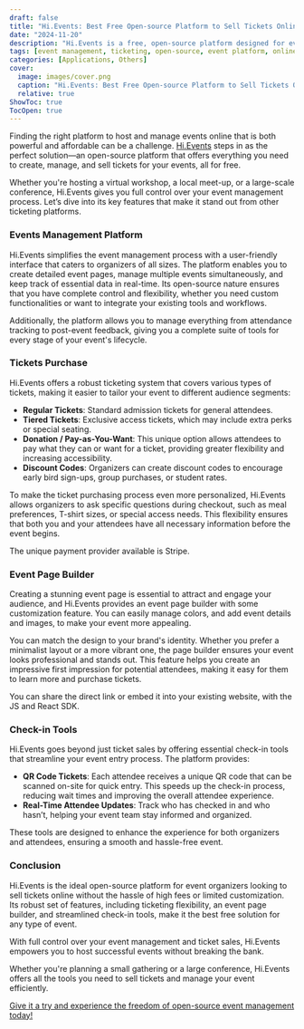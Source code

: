 ```yaml
---
draft: false
title: "Hi.Events: Best Free Open-source Platform to Sell Tickets Online"
date: "2024-11-20"
description: "Hi.Events is a free, open-source platform designed for event organizers to manage and sell tickets online. It offers a user-friendly interface for event creation, customizable ticketing options, and powerful check-in tools. With flexibility in ticket types, branding, and real-time attendee tracking, Hi.Events is the ideal solution for both small and large-scale events."
tags: [event management, ticketing, open-source, event platform, online events, event tickets, customizable tickets, QR code check-in, Stripe, event page builder, flexible pricing, donation tickets, event organizers, event tools]
categories: [Applications, Others]
cover:
  image: images/cover.png
  caption: "Hi.Events: Best Free Open-source Platform to Sell Tickets Online"
  relative: true
ShowToc: true
TocOpen: true
---
```



Finding the right platform to host and manage events online that is both powerful and affordable can be a challenge. [Hi.Events](https://octabyte.io/applications/others/hi-events) steps in as the perfect solution—an open\-source platform that offers everything you need to create, manage, and sell tickets for your events, all for free. 

Whether you're hosting a virtual workshop, a local meet\-up, or a large\-scale conference, Hi.Events gives you full control over your event management process. Let’s dive into its key features that make it stand out from other ticketing platforms.


### Events Management Platform

Hi.Events simplifies the event management process with a user\-friendly interface that caters to organizers of all sizes. The platform enables you to create detailed event pages, manage multiple events simultaneously, and keep track of essential data in real\-time. Its open\-source nature ensures that you have complete control and flexibility, whether you need custom functionalities or want to integrate your existing tools and workflows.

Additionally, the platform allows you to manage everything from attendance tracking to post\-event feedback, giving you a complete suite of tools for every stage of your event's lifecycle.

### Tickets Purchase

Hi.Events offers a robust ticketing system that covers various types of tickets, making it easier to tailor your event to different audience segments:

* **Regular Tickets**: Standard admission tickets for general attendees.
* **Tiered Tickets**: Exclusive access tickets, which may include extra perks or special seating.
* **Donation / Pay\-as\-You\-Want**: This unique option allows attendees to pay what they can or want for a ticket, providing greater flexibility and increasing accessibility.
* **Discount Codes**: Organizers can create discount codes to encourage early bird sign\-ups, group purchases, or student rates.

To make the ticket purchasing process even more personalized, Hi.Events allows organizers to ask specific questions during checkout, such as meal preferences, T\-shirt sizes, or special access needs. This flexibility ensures that both you and your attendees have all necessary information before the event begins.

The unique payment provider available is Stripe.

### Event Page Builder

Creating a stunning event page is essential to attract and engage your audience, and Hi.Events provides an event page builder with some customization feature. You can easily manage colors, and add event details and images, to make your event more appealing.

You can match the design to your brand's identity. Whether you prefer a minimalist layout or a more vibrant one, the page builder ensures your event looks professional and stands out. This feature helps you create an impressive first impression for potential attendees, making it easy for them to learn more and purchase tickets.

You can share the direct link or embed it into your existing website, with the JS and React SDK.

### Check\-in Tools

Hi.Events goes beyond just ticket sales by offering essential check\-in tools that streamline your event entry process. The platform provides:

* **QR Code Tickets**: Each attendee receives a unique QR code that can be scanned on\-site for quick entry. This speeds up the check\-in process, reducing wait times and improving the overall attendee experience.
* **Real\-Time Attendee Updates**: Track who has checked in and who hasn’t, helping your event team stay informed and organized.

These tools are designed to enhance the experience for both organizers and attendees, ensuring a smooth and hassle\-free event.

### Conclusion

Hi.Events is the ideal open\-source platform for event organizers looking to sell tickets online without the hassle of high fees or limited customization. Its robust set of features, including ticketing flexibility, an event page builder, and streamlined check\-in tools, make it the best free solution for any type of event. 

With full control over your event management and ticket sales, Hi.Events empowers you to host successful events without breaking the bank.

Whether you're planning a small gathering or a large conference, Hi.Events offers all the tools you need to sell tickets and manage your event efficiently. 

[Give it a try and experience the freedom of open\-source event management today!](https://octabyte.io/applications/others/hi-events)



